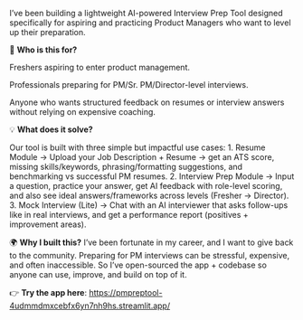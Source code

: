 I’ve been building a lightweight AI-powered Interview Prep Tool designed specifically for aspiring and practicing Product Managers who want to level up their preparation.

🎯 **Who is this for?**

Freshers aspiring to enter product management.

Professionals preparing for PM/Sr. PM/Director-level interviews.

Anyone who wants structured feedback on resumes or interview answers without relying on expensive coaching.

💡 **What does it solve?**

Our tool is built with three simple but impactful use cases:
1️. Resume Module → Upload your Job Description + Resume → get an ATS score, missing skills/keywords, phrasing/formatting suggestions, and benchmarking vs successful PM resumes.
2. Interview Prep Module → Input a question, practice your answer, get AI feedback with role-level scoring, and also see ideal answers/frameworks across levels (Fresher → Director).
3. Mock Interview (Lite) → Chat with an AI interviewer that asks follow-ups like in real interviews, and get a performance report (positives + improvement areas).

🌍 **Why I built this?**
I’ve been fortunate in my career, and I want to give back to the community. Preparing for PM interviews can be stressful, expensive, and often inaccessible.
So I’ve open-sourced the app + codebase so anyone can use, improve, and build on top of it.

👉 **Try the app here**: https://pmpreptool-4udmmdmxcebfx6yn7nh9hs.streamlit.app/

